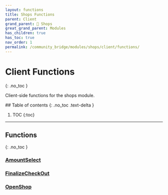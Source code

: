 ```yaml
---
layout: functions
title: Shops Functions
parent: Client
grand_parent: 🛒 Shops
great_grand_parent: Modules
has_children: true
has_toc: true
nav_order: 1
permalink: /community_bridge/modules/shops/client/functions/
---
```


# Client Functions
{: .no_toc }

Client-side functions for the shops module.

<div class="toc-container">## Table of contents
{: .no_toc .text-delta }

1. TOC
{:toc}</div>

---
## Functions
{: .no_toc }


### [AmountSelect](AmountSelect)

### [FinalizeCheckOut](FinalizeCheckOut)

### [OpenShop](OpenShop)





